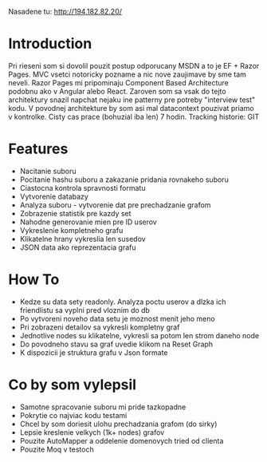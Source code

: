 Nasadene tu: http://194.182.82.20/

# Introduction 
Pri rieseni som si dovolil pouzit postup odporucany MSDN a to je EF + Razor Pages. MVC vsetci notoricky pozname a nic nove zaujimave by sme tam neveli. Razor Pages mi pripominaju Component Based Architecture podobnu ako v Angular alebo React. Zaroven som sa vsak do tejto architektury snazil napchat nejaku ine patterny pre potreby "interview test" kodu. V povodnej architekture by som asi mal datacontext pouzivat priamo v kontrolke. Cisty cas prace (bohuzial iba len) 7 hodin. Tracking historie: GIT

# Features
* Nacitanie suboru
* Pocitanie hashu suboru a zakazanie pridania rovnakeho suboru
* Ciastocna kontrola spravnosti formatu
* Vytvorenie databazy
* Analyza suboru - vytvorenie dat pre prechadzanie grafom
* Zobrazenie statistik pre kazdy set
* Nahodne generovanie mien pre ID userov
* Vykreslenie kompletneho grafu
* Klikatelne hrany vykreslia len susedov
* JSON data ako reprezentacia grafu

# How To
* Kedze su data sety readonly. Analyza poctu userov a dlzka ich friendlistu sa vyplni pred vloznim do db
* Po vytvoreni noveho data setu je moznost menit jeho meno
* Pri zobrazeni detailov sa vykresli kompletny graf
* Jednotlive nodes su klikatelne, vykresli sa potom len strom daneho node
* Do povodneho stavu sa graf uvedie klikom na Reset Graph
* K dispozicii je struktura grafu v Json formate

# Co by som vylepsil
* Samotne spracovanie suboru mi pride tazkopadne
* Pokrytie co najviac kodu testami
* Chcel by som doriesit ulohu prechadzania grafom (do sirky)
* Lepsie kreslenie velkych (1k+ nodes) grafov
* Pouzite AutoMapper a oddelenie domenovych tried od clienta
* Pouzite Moq v testoch

